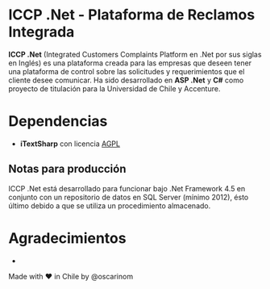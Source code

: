 # ICCP .Net - Plataforma de Reclamos Integrada

**ICCP .Net** (Integrated Customers Complaints Platform en .Net por sus siglas en Inglés) es una plataforma creada para las empresas que deseen tener una plataforma de control sobre las solicitudes y requerimientos que el cliente desee comunicar. Ha sido desarrollado en **ASP .Net** y **C#**  como proyecto de titulación para la Universidad de Chile y Accenture.


# Dependencias

- **iTextSharp** con licencia [AGPL](https://github.com/itext/itextsharp/blob/develop/LICENSE.md)

## Notas para producción

ICCP .Net está desarrollado para funcionar bajo .Net Framework 4.5 en conjunto con un repositorio de datos en SQL Server (mínimo 2012), ésto último debido a que se utiliza un procedimiento almacenado. 


# Agradecimientos
- 

Made with ♥ in Chile by @oscarinom

